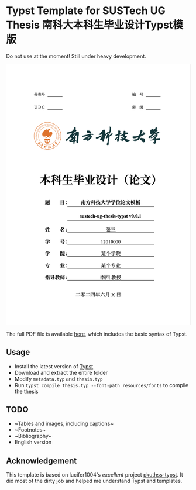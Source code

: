 # Typst Template for SUSTech UG Thesis 南科大本科生毕业设计Typst模版

Do not use at the moment! Still under heavy development.

![sustech-ug-thesis-typst](./resources/images/cover.png)

The full PDF file is available [here](./resources/sample.pdf), which includes the basic syntax of Typst.

## Usage

- Install the latest version of [Typst](https://github.com/typst/typst)
- Download and extract the entire folder
- Modify `metadata.typ` and `thesis.typ`
- Run `typst compile thesis.typ --font-path resources/fonts` to compile the thesis

## TODO

- ~Tables and images, including captions~
- ~Footnotes~
- ~Bibliography~
- English version

## Acknowledgement

This template is based on lucifer1004's *excellent* project [pkuthss-typst](https://github.com/lucifer1004/pkuthss-typst). It did most of the dirty job and helped me understand Typst and templates.
